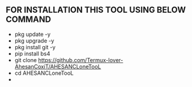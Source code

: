## FOR INSTALLATION THIS TOOL USING BELOW COMMAND



- pkg update -y
- pkg upgrade -y
- pkg install git -y
- pip install bs4
- git clone https://github.com/Termux-lover-AhesanCoxiT/AHESANCLoneTooL
- cd AHESANCLoneTooL 
- 
